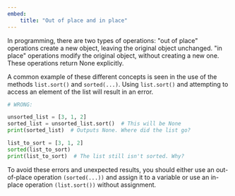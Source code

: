 ```yaml
---
embed:
    title: "Out of place and in place"
---
```


In programming, there are two types of operations: "out of place" operations create a new object, leaving the original object unchanged. "in place" operations modify the original object, without creating a new one. These operations return None explicitly.

A common example of these different concepts is seen in the use of the methods `list.sort()` and `sorted(...)`. Using `list.sort()` and attempting to access an element of the list will result in an error. 

```py
# WRONG:

unsorted_list = [3, 1, 2]
sorted_list = unsorted_list.sort()  # This will be None
print(sorted_list)  # Outputs None. Where did the list go?

list_to_sort = [3, 1, 2]
sorted(list_to_sort)
print(list_to_sort)  # The list still isn't sorted. Why?
```

To avoid these errors and unexpected results, you should either use an out-of-place operation `(sorted(...))` and assign it to a variable or use an in-place operation `(list.sort())` without assignment.

